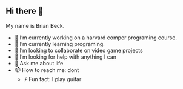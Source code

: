 ## Hi there 👋
 My name is Brian Beck.
 - 🔭 I’m currently working on a harvard comper programing course.
- 🌱 I’m currently learning programing.
- 👯 I’m looking to collaborate on video game projects
- 🤔 I’m looking for help with anything I can
- 💬 Ask me about life
- 📫 How to reach me: dont
  - ⚡ Fun fact: I play guitar 
<!--
**Bbeck182/Bbeck182** is a ✨ _special_ ✨ repository because its `README.md` (this file) appears on your GitHub profile.

Here are some ideas to get you started:

- 🔭 I’m currently working on ... 
- 🌱 I’m currently learning ...
- 👯 I’m looking to collaborate on ...
- 🤔 I’m looking for help with ...
- 💬 Ask me about ...
- 📫 How to reach me: ...
- 😄 Pronouns: ...
- ⚡ Fun fact: ...
-->
